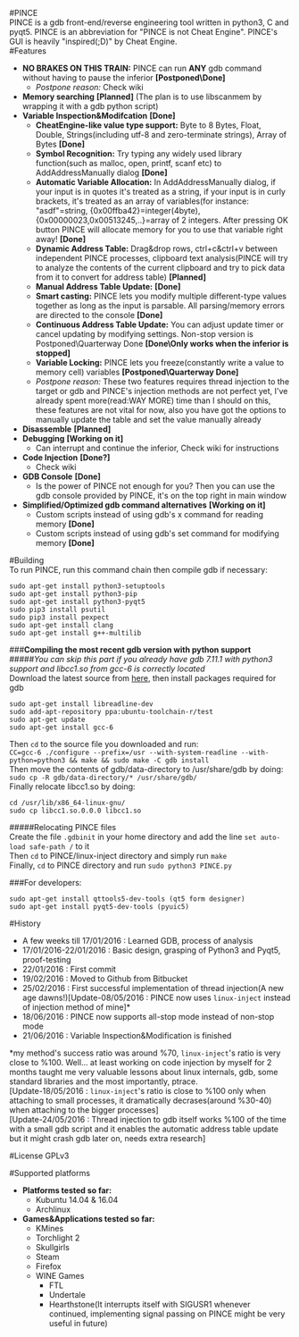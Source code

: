 #PINCE  
PINCE is a gdb front-end/reverse engineering tool written in python3, C and pyqt5. PINCE is an abbreviation for "PINCE is not Cheat Engine". PINCE's GUI is heavily "inspired(;D)" by Cheat Engine.  
#Features   
- **NO BRAKES ON THIS TRAIN:** PINCE can run **ANY** gdb command without having to pause the inferior **[Postponed\Done]**
  * *Postpone reason:* Check wiki
- **Memory searching** **[Planned]**  (The plan is to use libscanmem by wrapping it with a gdb python script)
- **Variable Inspection&Modifcation** **[Done]**
  * **CheatEngine-like value type support:** Byte to 8 Bytes, Float, Double, Strings(including utf-8 and zero-terminate strings), Array of Bytes **[Done]**
  * **Symbol Recognition:** Try typing any widely used library function(such as malloc, open, printf, scanf etc) to AddAddressManually dialog **[Done]**
  * **Automatic Variable Allocation:** In AddAddressManually dialog, if your input is in quotes it's treated as a string, if your input is in curly brackets, it's treated as an array of variables(for instance: "asdf"=string, {0x00ffba42}=integer(4byte), {0x00000023,0x00513245,..}=array of 2 integers. After pressing OK button PINCE will allocate memory for you to use that variable right away! **[Done]**
  * **Dynamic Address Table:** Drag&drop rows, ctrl+c&ctrl+v between independent PINCE processes, clipboard text analysis(PINCE will try to analyze the contents of the current clipboard and try to pick data from it to convert for address table) **[Planned]**
  * **Manual Address Table Update:** **[Done]**
  * **Smart casting:** PINCE lets you modify multiple different-type values together as long as the input is parsable. All parsing/memory errors are directed to the console **[Done]**
  * **Continuous Address Table Update:** You can adjust update timer or cancel updating by modifying settings. Non-stop version is Postponed\Quarterway Done **[Done\Only works when the inferior is stopped]**
  * **Variable Locking:** PINCE lets you freeze(constantly write a value to memory cell) variables **[Postponed\Quarterway Done]**
  * *Postpone reason:* These two features requires thread injection to the target or gdb and PINCE's injection methods are not perfect yet, I've already spent more(read:WAY MORE) time than I should on this, these features are not vital for now, also you have got the options to manually update the table and set the value manually already
- **Disassemble** **[Planned]**
- **Debugging** **[Working on it]**
  * Can interrupt and continue the inferior, Check wiki for instructions
- **Code Injection** **[Done?]**
  * Check wiki
- **GDB Console** **[Done]**
  * Is the power of PINCE not enough for you? Then you can use the gdb console provided by PINCE, it's on the top right in main window
- **Simplified/Optimized gdb command alternatives** **[Working on it]**
  * Custom scripts instead of using gdb's x command for reading memory **[Done]**
  * Custom scripts instead of using gdb's set command for modifying memory **[Done]**

#Building  
To run PINCE, run this command chain then compile gdb if necessary:  
  
```
sudo apt-get install python3-setuptools  
sudo apt-get install python3-pip  
sudo apt-get install python3-pyqt5  
sudo pip3 install psutil  
sudo pip3 install pexpect  
sudo apt-get install clang  
sudo apt-get install g++-multilib  
```  
###**Compiling the most recent gdb version with python support**  
#####*You can skip this part if you already have gdb 7.11.1 with python3 support and libcc1.so from gcc-6 is correctly located*  
Download the latest source from [here](http://ftp.gnu.org/gnu/gdb/gdb-7.11.1.tar.gz), then install packages required for gdb
```
sudo apt-get install libreadline-dev  
sudo add-apt-repository ppa:ubuntu-toolchain-r/test  
sudo apt-get update  
sudo apt-get install gcc-6  
```
Then ```cd``` to the source file you downloaded and run:  
```CC=gcc-6 ./configure --prefix=/usr --with-system-readline --with-python=python3 && make && sudo make -C gdb install```  
Then move the contents of gdb/data-directory to /usr/share/gdb by doing:  
```sudo cp -R gdb/data-directory/* /usr/share/gdb/```  
Finally relocate libcc1.so by doing:
```
cd /usr/lib/x86_64-linux-gnu/
sudo cp libcc1.so.0.0.0 libcc1.so
```
#####Relocating PINCE files  
Create the file ```.gdbinit``` in your home directory and add the line ```set auto-load safe-path /``` to it  
Then ```cd``` to PINCE/linux-inject directory and simply run ```make```  
Finally, ```cd``` to PINCE directory and run ```sudo python3 PINCE.py```  

###For developers:  
```
sudo apt-get install qttools5-dev-tools (qt5 form designer)
sudo apt-get install pyqt5-dev-tools (pyuic5)
```
  
#History
- A few weeks till 17/01/2016 : Learned GDB, process of analysis
- 17/01/2016-22/01/2016 : Basic design, grasping of Python3 and Pyqt5, proof-testing
- 22/01/2016 : First commit
- 19/02/2016 : Moved to Github from Bitbucket
- 25/02/2016 : First successful implementation of thread injection(A new age dawns!)[Update-08/05/2016 : PINCE now uses ```linux-inject``` instead of injection method of mine]*  
- 18/06/2016 : PINCE now supports all-stop mode instead of non-stop mode
- 21/06/2016 : Variable Inspection&Modification is finished
  


*my method's success ratio was around %70, ```linux-inject```'s ratio is very close to %100. Well... at least working on code injection by myself for 2 months taught me very valuable lessons about linux internals, gdb, some standard libraries and the most importantly, ptrace.  
[Update-18/05/2016 : ```linux-inject```'s ratio is close to %100 only when attaching to small processes, it dramatically decrases(around %30-40) when attaching to the bigger processes]  
[Update-24/05/2016 : Thread injection to gdb itself works %100 of the time with a small gdb script and it enables the automatic address table update but it might crash gdb later on, needs extra research]

#License
GPLv3

#Supported platforms
- **Platforms tested so far:**
  * Kubuntu 14.04 & 16.04
  * Archlinux
- **Games&Applications tested so far:**
  * KMines
  * Torchlight 2
  * Skullgirls
  * Steam
  * Firefox
  * WINE Games
    * FTL
    * Undertale
    * Hearthstone(It interrupts itself with SIGUSR1 whenever continued, implementing signal passing on PINCE might be very useful in future)
